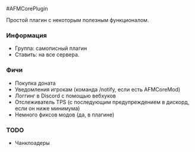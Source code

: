 #AFMCorePlugin

Простой плагин с некоторым полезным функционалом.

### Информация
* Группа: самописный плагин
* Ставить: на все сервера.

### Фичи
* Покупка доната
* Уведомления игрокам (команда /notify, если есть AFMCoreMod)
* Логгинг в Discord с помощью вебхуков
* Отслеживатель TPS (с последующим предупреждением в дискорд, если он ниже минимума)
* Немного фиксов модов (да, в плагине)

### TODO
* Чанклоадеры